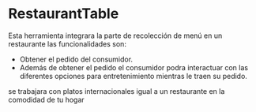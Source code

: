 # RestaurantTable

Esta herramienta integrara la parte de recolección de menú en un restaurante las funcionalidades son:

* Obtener el pedido del consumidor.
* Además de obtener el pedido el consumidor podra interactuar con las diferentes opciones para entretenimiento mientras le traen su pedido.

se trabajara con platos internacionales igual a un restaurante en la comodidad de tu hogar
